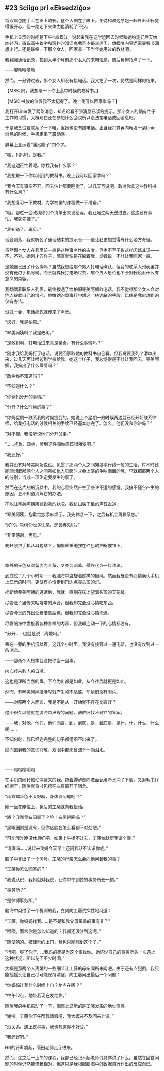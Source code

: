 ## #23 Sciigo pri «Eksedziĝo»

将双肩包随手丢在桌上的我，整个人倒在了床上。虽说和渡边学姐一起外出让我觉得很开心，但一路走下来体力也消耗了不少。

手机上显示的时间是下午4点15分。说起来我在送学姐回去时候和她约定好后天给她补习，虽说高中数学和理科的知识点我基本都掌握了，但细节内容还需要看书回想才行。还是联络一下那个女人，回家拿一下当年她用过的教材吧。

我翻阅通话记录，找到大半个月前那个女人的来电信息，随后用拇指点了一下。

——嘟噜噜噜噜

然而，一分钟过去，那个女人却没有接电话。我又拨了一次，仍然是同样的结果。

【MSK: 妈，我想取一下你上高中时候的教科书。】

【MSK: 书放的位置我不太记得了。晚上我可以回家拿吗？】

我打开Linie发了两条消息，却迟迟看不到消息已读的提示。那个女人的确有忙于工作的习惯，大概现在还在参加什么会议所以没法接电话或回消息吧。

于是我又试着联系了一下唯，但她也没有接电话。正当我打算再向唯发一条Linie消息的时候，手机传来了震动感。

屏幕上显示着“蒲池隆子”四个字。

“喂，妈妈吗，是我。”

“我这边正忙着呢。你找我有什么事？”

“我想取一下你以前用的教科书。晚上我可以回家拿吗？”

“我今天有事空不开，回去估计都要睡觉了，过几天再说吧。政树你拿这些教科书有什么用？”

“我想复习一下教材，为学校里的课程做一下准备。”

“哦。那过一会政树你列个清单出来发给我，我让唯过两天送过去。这边还有事忙，我就先挂了。”

“我知道了。再见。”

话音刚落，我就听到了通话结束的提示音——这让我更加觉得有什么地方奇怪。

虽然那个女人在我面前一直是这种事务性的态度，但也不至于像这样闪烁其词——不，不对。她刚才的样子，简直就像是在躲着我，或者说，不想让我回家一般。

是她自己出了什么事吗？虽然我想给那个男人打电话确认，但我的联系人列表里并没有他的手机号码。而且就算我打电话过去，那个男人恐怕也不会对我说出什么有意义的内容。

我翻阅着联系人列表，最终拨通了给柏原琴美阿姨的电话。我不觉得那个女人会对他人提起自己的情况，但给她的闺蜜打电话这一绕远路的手段，已经是我能想到的仅有办法。

没过一会，电话那边就传来了声音。

“您好，我是柏原。”

“琴美阿姨吗？我是政树。”

“是政树啊，打电话过来真是稀奇。有什么事情吗？”

“刚才我给我妈打了电话，说要回家取她的教科书自己看。但我妈要我列个清单出来，过几天再让唯送到学校给我。她这个样子，我总觉得是不想让我回去。琴美阿姨，我妈出了什么事情吗？”

“政树你不知道吗？”

“不知道什么？”

“你爸妈分开的事情。”

“分开？什么时候的事？”

“你妈星期一联系我的时候提到的。她说上个星期一的时候两边就已经开始联系律师，给我打电话的时候相关的手续已经基本办完了。怎么，他们没和你讲吗？”

“对不起，我没听说他们分开的事。”

“……抱歉，政树，听到这件事你应该很难受吧。”

“我还好。”

我并没有对琴美阿姨说谎。见惯了那两个人之间宛如平行线一般的生活，时不时还能回想起那两个人之间宛如仇人见面时才会上演的争吵画面的我，早就把那两个人的分别，当成一项注定要发生的事了。

然而在这片刻的沉默中，我的心里突然产生了些许不适的感觉。我搞不懂它产生的原因，更不知道消解它的办法。

不能让琴美阿姨察觉到我的状况。我挤出嗓子里的声音说道：

“琴美阿姨，抱歉给您添麻烦了。我先休息一下，之后有机会再联系您。”

“好的，政树你也多注意。那就再见啦。”

“非常感谢，再见。”

我赶紧把手机从耳边拿下，拇指重重地按在红色的挂断按钮上。

&emsp;

窗外的天色从湛蓝变为金黄，又变为暗紫，最终化为一片漆黑。

到底过了几个小时呢——我脑海中盘旋着这样的疑问。然而我既没有心情确认手机上显示的时间，更没有心情走到门边点亮头顶的灯。

挂断给琴美阿姨的通话后，我就一直躺在床上望着头顶的天花板。

尽管肚子里传来咕噜噜的声音，但我却完全没心情吃东西。

尽管今天的外出让我倍感疲惫，但我却完全没心情洗澡。

尽管脑海中盘旋着各种各样的内容，但我却连动一下的心情都没有。

“分开……也就是说，离婚吗。”

丢在一旁的手机沉默着。这几个小时里，我没有接到过一通电话，也没有收到过一条消息。

——那两个人根本就没把你当一回事。

内心传来刺人的自嘲。

这也是理所当然的事。至今为止都是如此，从今往后就更是如此。

然而，和琴美阿姨通话时就产生的不适感，却依旧没有消失。

——对那两个人而言，我是不是从一开始就不存在比较好？

这个很久以前就在脑海中出现的问题，我依旧找不到它的答案。

——我，对他，他们，他们而言，到，到底，是，到底是，是什，什，什么，什么呢……

不知何时，我已经连完整的句子都组织不出来了。

然而直到我的意识消散，双眼中都未曾流下一滴泪水。

&emsp;

——嗡嗡嗡嗡嗡

在手机的闹铃振动中醒来的我，拖着脚步走向洗面台用冷水冲了下脸，又用毛巾仔细擦干，随后就将书包挎在左肩离开了宿舍。

“雨宫你脸色不太好啊，身体没问题吧？”

刚一坐在座位上，身后的工藤就向我搭话。

“嗯？我哪里有问题了？脸上有黑眼圈吗？”

“黑眼圈倒是没有，但你这脸色怎么看都不对劲吧。”

“可能我昨晚没休息好吧，如果上午撑不过去，工藤你就帮我请个假。”

“请假吗……说起来我妈今天早上还问我认不认识你呢。”

脑子中冒出了一个问号。工藤的母亲怎么会向他问到我的事？

“工藤你怎么回答的？”

“我说认识，我妈就对我说，让你中午到她的事务所去一趟。”

“事务所？”

“是律师事务所。”

脑海中闪过了一个猜测的我，立刻向工藤试探性地问道：

“工藤，你妈妈找我……是不是和我父母离婚的事有关？”

“喂喂，雨宫你是怎么知道的？我都还没讲到这呢。”

“随便猜的。被律师约上门，我也只能想到这个了。”

“行吧，服了你了……我妈的确是为这个事找你。她还说自己的事务所头一次遇上这种状况，所以花了不少时间。”

大概是那两个人离婚的一些细节让工藤的母亲闻所未闻吧。由于还有点犯困，我只能摇摇头让自己尽可能保持清醒，向工藤问出最后一个问题：

“你妈妈让我什么时候上门？地点在哪？”

“中午12点，地址我现在发给你。”

随后我的手机振动了一下，画面上显示的是工藤发来的地址信息。

“谢啦。工藤你下午帮我请假吧，我大概来不及回来上课。”

“没关系。遇上这种事，我也知道你不好受。”

“我还好吧。”

HR的铃声响起，菅田老师走了进来。

然而，这之后一上午的课程，我都已经记不起老师们具体讲了什么。虽然在回答问题的时候仍然能流畅相对，但这只是我根据脑海中的数据自行作出的反应而已。
